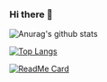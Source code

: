 ### Hi there 👋

<!--
**soupbizkit/soupbizkit** is a ✨ _special_ ✨ repository because its `README.md` (this file) appears on your GitHub profile.

Here are some ideas to get you started:

- 🔭 I’m currently working on ...
- 🌱 I’m currently learning ...
- 👯 I’m looking to collaborate on ...
- 🤔 I’m looking for help with ...
- 💬 Ask me about ...
- 📫 How to reach me: ...
- 😄 Pronouns: ...
- ⚡ Fun fact: ...
-->
![Anurag's github stats](https://github-readme-stats.vercel.app/api?username=soupbizkit&show_icons=true&theme=dracula&count_private=true&include_all_commits=true)

[![Top Langs](https://github-readme-stats.vercel.app/api/top-langs/?username=soupbizkit)](https://github.com/anuraghazra/github-readme-stats)

[![ReadMe Card](https://github-readme-stats.vercel.app/api/pin/?username=soupbizkit&repo=github-readme-stats)](https://github.com/anuraghazra/github-readme-stats)
